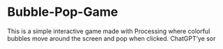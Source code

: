 # Bubble-Pop-Game
This is a simple interactive game made with Processing where colorful bubbles move around the screen and pop when clicked.         ChatGPT’ye sor
